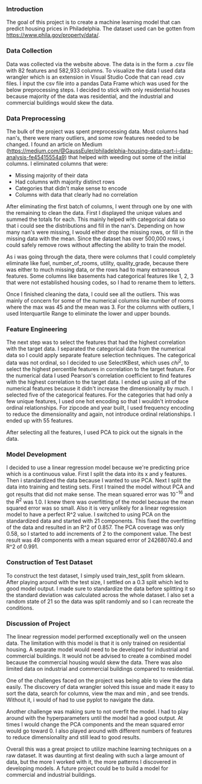 ### Introduction

The goal of this project is to create a machine learning model that can predict housing prices in Philadelphia. The dataset used can be gotten from https://www.phila.gov/property/data/. 

### Data Collection

Data was collected via the website above. The data is in the form a .csv file with 82 features and 582,933 columns. To visualize the data I used data wrangler which is an extension in Visual Studio Code that can read .csv files. I input the csv file into a pandas Data Frame which was used for the below preprocessing steps. I decided to stick with only residential houses because majority of the data was residential, and the industrial and commercial buildings would skew the data.

### Data Preprocessing

The bulk of the project was spent preprocessing data. Most columns had nan's, there were many outliers, and some row features needed to be changed. I found an article on Medium (https://medium.com/@GaussEuler/philadelphia-housing-data-part-i-data-analysis-fe45415554a9) that helped with weeding out some of the initial columns. I eliminated columns that were:
- Missing majority of their data
- Had columns with majority distinct rows
- Categories that didn't make sense to encode
- Columns with data that clearly had no correlation

After eliminating the first batch of columns, I went through one by one with the remaining to clean the data. First I displayed the unique values and summed the totals for each. This mainly helped with categorical data so that i could see the distributions and fill in the nan's. Depending on how many nan's were missing, I would either drop the missing rows, or fill in the missing data with the mean. Since the dataset has over 500,000 rows, i could safely remove rows without affecting the ability to train the model. 

As i was going through the data, there were columns that I could completely eliminate like fuel, number_of_rooms, utility, quality_grade, because there was either to much missing data, or the rows had to many extraneous features. Some columns like basements had categorical features like 1, 2, 3 that were not established housing codes, so I had to rename them to letters.

Once I finished cleaning the data, I could see all the outliers. This was mainly of concern for some of the numerical columns like number of rooms where the max was 45 and the mean was 3. For the columns with outliers, I used Interquartile Range to eliminate the lower and upper bounds.

### Feature Engineering

The next step was to select the features that had the highest correlation with the target data. I separated the categorical data from the numerical data so I could apply separate feature selection techniques. The categorical data was not ordinal, so I decided to use SelectKBest, which uses $chi^2$, to select the highest percentile features in correlation to the target feature. For the numerical data I used Pearson's correlation coefficient to find features with the highest correlation to the target data. I ended up using all of the numerical features because it didn't increase the dimensionality by much. I selected five of the categorical features. For the categories that had only a few unique features, I used one hot encoding so that I wouldn't introduce ordinal relationships. For zipcode and year built, I used frequency encoding to reduce the dimensionality and again, not introduce ordinal relationships. I ended up with 55 features.

After selecting all the features, I used PCA to pick out the signals in the data. 

### Model Development

 I decided to use a linear regression model because we're predicting price which is a continuous value. First I split the data into its x and y features. Then i standardized the data because I wanted to use PCA. Next I split the data into training and testing sets. First I trained the model without PCA and got results that did not make sense. The mean squared error was $10^{-16}$ and the $R^2$ was 1.0. I knew there was overfitting of the model because the mean squared error was so small. Also it is very unlikely for a linear regression model to have a perfect R^2 value. I switched to using PCA on the standardized data and started with 21 components. This fixed the overfitting of the data and resulted in an R^2 of 0.857. The PCA coverage was only 0.58, so I started to add increments of 2 to the component value. The best result was 49 components with a mean squared error of 242680740.4 and R^2 of 0.991.

### Construction of Test Dataset

To construct the test dataset, I simply used train_test_split from sklearn. After playing around with the test size, I settled on a 0.3 split which led to good model output. I made sure to standardize the data before splitting it so the standard deviation was calculated across the whole dataset. I also set a random state of 21 so the data was split randomly and so I can recreate the conditions. 

### Discussion of Project

The linear regression model performed exceptionally well on the unseen data. The limitation with this model is that it is only trained on residential housing. A separate model would need to be developed for industrial and commercial buildings. It would not be advised to create a combined model because the commercial housing would skew the data. There was also limited data on industrial and commercial buildings compared to residential.

One of the challenges faced on the project was being able to view the data easily. The discovery of data wrangler solved this issue and made it easy to sort the data, search for columns, view the max and min , and see trends. Without it, i would of had to use pyplot to navigate the data.

Another challenge was making sure to not overfit the model. I had to play around with the hyperparameters until the model had a good output. At times I would change the PCA components and the mean squared error would go toward 0. I also played around with different numbers of features to reduce dimensionality and still lead to good results.

Overall this was a great project to utilize machine learning techniques on a raw dataset. It was daunting at first dealing with such a large amount of data, but the more I worked with it, the more patterns I discovered in developing models. A future project could be to build a model for commercial and industrial buildings.

